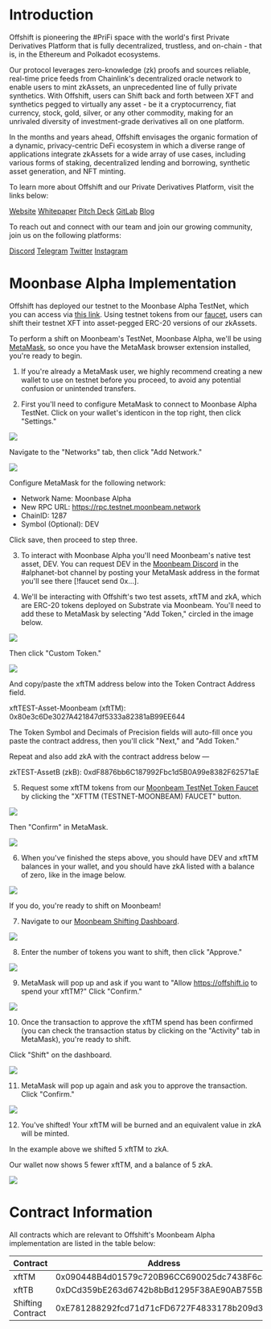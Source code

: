 # Introduction

Offshift is pioneering the #PriFi space with the world&#39;s first Private Derivatives Platform that is fully decentralized, trustless, and on-chain - that is, in the Ethereum and Polkadot ecosystems.

 Our protocol leverages zero-knowledge (zk) proofs and sources reliable, real-time price feeds from Chainlink&#39;s decentralized oracle network to enable users to mint zkAssets, an unprecedented line of fully private synthetics. With Offshift, users can Shift back and forth between XFT and synthetics pegged to virtually any asset - be it a cryptocurrency, fiat currency, stock, gold, silver, or any other commodity, making for an unrivaled diversity of investment-grade derivatives all on one platform.

 In the months and years ahead, Offshift envisages the organic formation of a dynamic, privacy-centric DeFi ecosystem in which a diverse range of applications integrate zkAssets for a wide array of use cases, including various forms of staking, decentralized lending and borrowing, synthetic asset generation, and NFT minting.

To learn more about Offshift and our Private Derivatives Platform, visit the links below:

[Website](http://offshift.io/)
[Whitepaper](https://offshift.io/content/offshift_whitepaper_v1.pdf)
[Pitch Deck](https://offshift.io/content/offshift_pitchdeck_v2.pdf)
[GitLab](https://open.offshift.io/)
[Blog](https://offshift.io/public/blog/)

To reach out and connect with our team and join our growing community, join us on the following platforms:

[Discord](https://discord.gg/9mZswcKRvz)
[Telegram](https://t.me/OffshiftXFT)
[Twitter](https://twitter.com/OffshiftXFT)
[Instagram](https://www.instagram.com/officialoffshift/)

# Moonbase Alpha Implementation

Offshift has deployed our testnet to the Moonbase Alpha TestNet, which you can access via [this link](https://offshift.io/moonbeam-shift.html#). Using testnet tokens from our [faucet](https://offshift.io/moonbeam-faucet.html#), users can shift their testnet XFT into asset-pegged ERC-20 versions of our zkAssets.

To perform a shift on Moonbeam&#39;s TestNet, Moonbase Alpha, we&#39;ll be using [MetaMask](https://metamask.io/), so once you have the MetaMask browser extension installed, you&#39;re ready to begin.

1) If you&#39;re already a MetaMask user, we highly recommend creating a new wallet to use on testnet before you proceed, to avoid any potential confusion or unintended transfers.

2) First you&#39;ll need to configure MetaMask to connect to Moonbase Alpha TestNet. Click on your wallet&#39;s identicon in the top right, then click &quot;Settings.&quot;

![](../images/offshift/image1.png)

Navigate to the &quot;Networks&quot; tab, then click &quot;Add Network.&quot;

![](../images/offshift/image2.png)

Configure MetaMask for the following network:

- Network Name: Moonbase Alpha
- New RPC URL: https://rpc.testnet.moonbeam.network
- ChainID: 1287
- Symbol (Optional): DEV

Click save, then proceed to step three.

3) To interact with Moonbase Alpha you&#39;ll need Moonbeam&#39;s native test asset, DEV. You can request DEV in the [Moonbeam Discord](https://discord.gg/M8b6GktCYx) in the #alphanet-bot channel by posting your MetaMask address in the format you&#39;ll see there [!faucet send 0x…].

4) We&#39;ll be interacting with Offshift&#39;s two test assets, xftTM and zkA, which are ERC-20 tokens deployed on Substrate via Moonbeam. You&#39;ll need to add these to MetaMask by selecting &quot;Add Token,&quot; circled in the image below.

![](../images/offshift/image3.png)

Then click &quot;Custom Token.&quot;

![](../images/offshift/image4.png)

And copy/paste the xftTM address below into the Token Contract Address field.

xftTEST-Asset-Moonbeam (xftTM): 0x80e3c6De3027A421847df5333a82381aB99EE644

The Token Symbol and Decimals of Precision fields will auto-fill once you paste the contract address, then you&#39;ll click &quot;Next,&quot; and &quot;Add Token.&quot;

Repeat and also add zkA with the contract address below —

zkTEST-AssetB (zkB): 0xdF8876bb6C187992Fbc1d5B0A99e8382F62571aE

5) Request some xftTM tokens from our [Moonbeam TestNet Token Faucet](https://offshift.io/moonbeam-faucet.html#) by clicking the &quot;XFTTM (TESTNET-MOONBEAM) FAUCET&quot; button.

![](../images/offshift/image5.png)

Then &quot;Confirm&quot; in MetaMask.

![](../images/offshift/image6.png)

6) When you&#39;ve finished the steps above, you should have DEV and xftTM balances in your wallet, and you should have zkA listed with a balance of zero, like in the image below.

![](../images/offshift/image7.png)

If you do, you&#39;re ready to shift on Moonbeam!

7) Navigate to our [Moonbeam Shifting Dashboard](https://offshift.io/moonbeam-shift.html#).

![](../images/offshift/image8.png)

8) Enter the number of tokens you want to shift, then click &quot;Approve.&quot;

![](../images/offshift/image9.png)

9) MetaMask will pop up and ask if you want to &quot;Allow https://offshift.io to spend your xftTM?&quot; Click &quot;Confirm.&quot;

![](../images/offshift/image10.png)

10) Once the transaction to approve the xftTM spend has been confirmed (you can check the transaction status by clicking on the &quot;Activity&quot; tab in MetaMask), you&#39;re ready to shift.

Click &quot;Shift&quot; on the dashboard.

![](../images/offshift/image11.png)

11) MetaMask will pop up again and ask you to approve the transaction. Click &quot;Confirm.&quot;

![](../images/offshift/image12.png)

12) You&#39;ve shifted! Your xftTM will be burned and an equivalent value in zkA will be minted.

In the example above we shifted 5 xftTM to zkA.

Our wallet now shows 5 fewer xftTM, and a balance of 5 zkA.

![](../images/offshift/image13.png)

# Contract Information

All contracts which are relevant to Offshift&#39;s Moonbeam Alpha implementation are listed in the table below:

| Contract | Address |
| --- | --- |
| xftTM | 0x090448B4d01579c720B96CC690025dc7438F6caE |
| xftTB | 0xDCd359bE263d6742b8bBd1295F38AE90AB755B4c |
| Shifting Contract | 0xE781288292fcd71d71cFD6727F4833178b209d32 |

